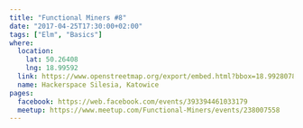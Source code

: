 ```yaml
---
title: "Functional Miners #8"
date: "2017-04-25T17:30:00+02:00"
tags: ["Elm", "Basics"]
where:
  location:
    lat: 50.26408
    lng: 18.99592
  link: https://www.openstreetmap.org/export/embed.html?bbox=18.992807865142826%2C50.263001078887285%2C18.998993039131168%2C50.265159763081904&layer=mapnik&marker=50.264079575913314%2C18.995900452136993
  name: Hackerspace Silesia, Katowice
pages:
  facebook: https://web.facebook.com/events/393394461033179
  meetup: https://www.meetup.com/Functional-Miners/events/238007558
---
```

